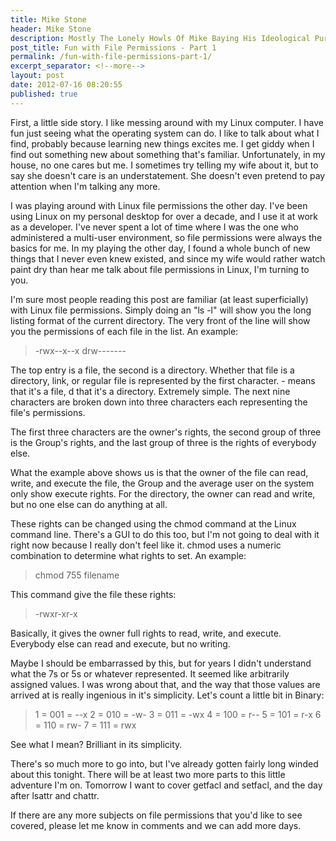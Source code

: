 ```yaml
---
title: Mike Stone
header: Mike Stone
description: Mostly The Lonely Howls Of Mike Baying His Ideological Purity At The Moon
post_title: Fun with File Permissions - Part 1
permalink: /fun-with-file-permissions-part-1/
excerpt_separator: <!--more-->
layout: post
date: 2012-07-16 08:20:55
published: true
---
```



First, a little side story. I like messing around with my Linux computer. I have fun just seeing what the operating system can do. I like to talk about what I find, probably because learning new things excites me. I get giddy when I find out something new about something that's familiar. Unfortunately, in my house, no one cares but me. I sometimes try telling my wife about it, but to say she doesn't care is an understatement. She doesn't even pretend to pay attention when I'm talking any more.

<!--more-->

I was playing around with Linux file permissions the other day. I've been using Linux on my personal desktop for over a decade, and I use it at work as a developer. I've never spent a lot of time where I was the one who administered a multi-user environment, so file permissions were always the basics for me. In my playing the other day, I found a whole bunch of new things that I never even knew existed, and since my wife would rather watch paint dry than hear me talk about file permissions in Linux, I'm turning to you.

I'm sure most people reading this post are familiar (at least superficially) with Linux file permissions. Simply doing an "ls -l" will show you the long listing format of the current directory. The very front of the line will show you the permissions of each file in the list. An example:

> \-rwx--x--x
> drw-------

The top entry is a file, the second is a directory. Whether that file is a directory, link, or regular file is represented by the first character. - means that it's a file, d that it's a directory. Extremely simple. The next nine characters are broken down into three characters each representing the file's permissions.

The first three characters are the owner's rights, the second group of three is the Group's rights, and the last group of three is the rights of everybody else.

What the example above shows us is that the owner of the file can read, write, and execute the file, the Group and the average user on the system only show execute rights. For the directory, the owner can read and write, but no one else can do anything at all.

These rights can be changed using the chmod command at the Linux command line. There's a GUI to do this too, but I'm not going to deal with it right now because I really don't feel like it. chmod uses a numeric combination to determine what rights to set. An example:

> chmod 755 filename

This command give the file these rights:

> \-rwxr-xr-x

Basically, it gives the owner full rights to read, write, and execute. Everybody else can read and execute, but no writing.

Maybe I should be embarrassed by this, but for years I didn't understand what the 7s or 5s or whatever represented. It seemed like arbitrarily assigned values. I was wrong about that, and the way that those values are arrived at is really ingenious in it's simplicity. Let's count a little bit in Binary:

> 1 = 001 = --x
> 2 = 010 = -w-
> 3 = 011 = -wx
> 4 = 100 = r--
> 5 = 101 = r-x
> 6 = 110 = rw-
> 7 = 111 = rwx

See what I mean? Brilliant in its simplicity.

There's so much more to go into, but I've already gotten fairly long winded about this tonight. There will be at least two more parts to this little adventure I'm on. Tomorrow I want to cover getfacl and setfacl, and the day after lsattr and chattr.

If there are any more subjects on file permissions that you'd like to see covered, please let me know in comments and we can add more days.
